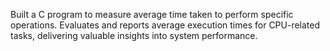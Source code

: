 Built a C program to measure average time taken to perform specific operations.
Evaluates and reports average execution times for CPU-related tasks, delivering valuable insights into system performance.
